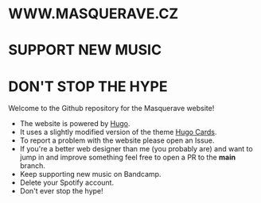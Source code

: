 # WWW.MASQUERAVE.CZ 
# SUPPORT NEW MUSIC 
# DON'T STOP THE HYPE

Welcome to the Github repository for the Masquerave website!

* The website is powered by [Hugo](https://gohugo.io). 
* It uses a slightly modified version of the theme [Hugo Cards](https://github.com/bul-ikana/hugo-cards).
* To report a problem with the website please open an Issue.
* If you're a better web designer than me (you probably are) and want to jump in and improve something feel free to open a PR to the **main** branch.
* Keep supporting new music on Bandcamp.
* Delete your Spotify account.
* Don't ever stop the hype!
